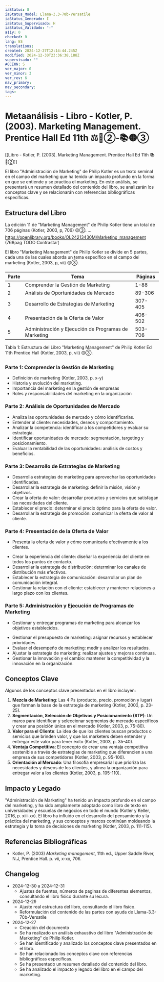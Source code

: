 ```yaml
---
iaStatus: 8
iaStatus_Model: Llama-3.3-70b-Versatile
iaStatus_Generado: I
iaStatus_Supervisado: H
iaStatus_Validado: "-"
a11y: 0
checked: 0
lang: ES
translations: 
created: 2024-12-27T12:14:44.245Z
modified: 2024-12-30T23:36:38.188Z
supervisado: ""
ACCION: S
ver_major: 0
ver_minor: 3
ver_rev: 6
nav_primary: 
nav_secondary: 
tags:
---
```

# Metaanálisis - Libro - Kotler, P. (2003). Marketing Management. Prentice Hall Ed 11th ⚖️🔴②-📚🟡③

[[Libro - Kotler, P. (2003). Marketing Management. Prentice Hall Ed 11th 📚🔴②]]

El libro "Administración de Marketing" de Philip Kotler es un texto seminal en el campo del marketing que ha tenido un impacto profundo en la forma en que se entiende y se practica el marketing. En este análisis, se presentará un resumen detallado del contenido del libro, se analizarán los conceptos clave y se relacionarán con referencias bibliográficas específicas.

## Estructura del Libro

La edición 11 de "Marketing Management" de Philip Kotler tiene un total de 706 páginas (Kotler, 2003, p, 706) 🟡③. ... https://openlibrary.org/books/OL24213430M/Marketing_management (768pag TODO Contrastar)


El libro "Marketing Management" de Philip Kotler se divide en 5 partes, cada una de las cuales aborda un tema específico en el campo del marketing (Kotler, 2003, p, vii) 🟡③.

| Parte | Tema                                                 | Páginas |
| ----- | ---------------------------------------------------- | ------- |
| 1     | Comprender la Gestión de Marketing                   | 1-88    |
| 2     | Análisis de Oportunidades de Mercado                 | 89-306  |
| 3     | Desarrollo de Estrategias de Marketing               | 307-405 |
| 4     | Presentación de la Oferta de Valor                   | 406-502 |
| 5     | Administración y Ejecución de Programas de Marketing | 503-706 |
Tabla 1: Estructura del Libro "Marketing Management" de Philip Kotler Ed 11th Prentice Hall (Kotler, 2003, p, vii) 🟡③.
### Parte 1: Comprender la Gestión de Marketing

- Definición de marketing (Kotler, 2003, p. x-y)
- Historia y evolución del marketing.
- Importancia del marketing en la gestión de empresas
- Roles y responsabilidades del marketing en la organización
### Parte 2: Análisis de Oportunidades de Mercado

- Analiza las oportunidades de mercado y cómo identificarlas.
- Entender al cliente: necesidades, deseos y comportamiento.
- Analizar la competencia: identificar a los competidores y evaluar su estrategia.
- Identificar oportunidades de mercado: segmentación, targeting y posicionamiento.
- Evaluar la rentabilidad de las oportunidades: análisis de costos y beneficios.
### Parte 3: Desarrollo de Estrategias de Marketing

- Desarrolla estrategias de marketing para aprovechar las oportunidades identificadas.
- Desarrollar la estrategia de marketing: definir la misión, visión y objetivos.
- Crear la oferta de valor: desarrollar productos y servicios que satisfagan las necesidades del cliente.
- Establecer el precio: determinar el precio óptimo para la oferta de valor.
- Desarrollar la estrategia de promoción: comunicar la oferta de valor al cliente.

### Parte 4: Presentación de la Oferta de Valor

* Presenta la oferta de valor y cómo comunicarla efectivamente a los clientes.
- Crear la experiencia del cliente: diseñar la experiencia del cliente en todos los puntos de contacto.
- Desarrollar la estrategia de distribución: determinar los canales de distribución más efectivos.
- Establecer la estrategia de comunicación: desarrollar un plan de comunicación integral.
- Gestionar la relación con el cliente: establecer y mantener relaciones a largo plazo con los clientes.
### Parte 5: Administración y Ejecución de Programas de Marketing

* Gestionar y entregar programas de marketing para alcanzar los objetivos establecidos.
- Gestionar el presupuesto de marketing: asignar recursos y establecer prioridades.
- Evaluar el desempeño de marketing: medir y analizar los resultados.
- Ajustar la estrategia de marketing: realizar ajustes y mejoras continuas.
- Gestionar la innovación y el cambio: mantener la competitividad y la innovación en la organización.
## Conceptos Clave

Algunos de los conceptos clave presentados en el libro incluyen:

1. **Mezcla de Marketing**: Las 4 Ps (producto, precio, promoción y lugar) que forman la base de la estrategia de marketing (Kotler, 2003, p. 23-25).
2. **Segmentación, Selección de Objetivos y Posicionamiento (STP)**: Un marco para identificar y seleccionar segmentos de mercado específicos y crear una posición única en el mercado (Kotler, 2003, p. 75-80).
3. **Valor para el Cliente**: La idea de que los clientes buscan productos o servicios que brinden valor, y que los marketers deben entender y entregar este valor para tener éxito (Kotler, 2003, p. 35-40).
4. **Ventaja Competitiva**: El concepto de crear una ventaja competitiva sostenible a través de estrategias de marketing que diferencien a una empresa de sus competidores (Kotler, 2003, p. 95-100).
5. **Orientación al Mercado**: Una filosofía empresarial que prioriza las necesidades y deseos de los clientes, y alinea la organización para entregar valor a los clientes (Kotler, 2003, p. 105-110).
## Impacto y Legado

"Administración de Marketing" ha tenido un impacto profundo en el campo del marketing, y ha sido ampliamente adoptado como libro de texto en universidades y escuelas de negocios en todo el mundo (Kotler y Keller, 2016, p. xiii-xv). El libro ha influido en el desarrollo del pensamiento y la práctica del marketing, y sus conceptos y marcos continúan moldeando la estrategia y la toma de decisiones de marketing (Kotler, 2003, p. 111-115).
## Referencias Bibliográficas

* Kotler, P. (2003) _Marketing management_, 11th ed., Upper Saddle River, N.J, Prentice Hall. p. vii, x-xx, 706.
## Changelog

* 2024-12-30 a 2024-12-31
	* Ajustes de fuentes, números de paginas de diferentes elementos, consultando el libro físico durante su lecura.
* 2024-12-29
	* Ajuste real estructura del libro, consultando el libro fisico.
	* Reformulación del contenido de las partes con ayuda de Llama-3.3-70b-Versatile
* 2024-12-27
	* Creación del documento
	* Se ha realizado un análisis exhaustivo del libro "Administración de Marketing" de Philip Kotler.
	* Se han identificado y analizado los conceptos clave presentados en el libro.
	* Se han relacionado los conceptos clave con referencias bibliográficas específicas.
	* Se ha presentado un resumen detallado del contenido del libro.
	* Se ha analizado el impacto y legado del libro en el campo del marketing.